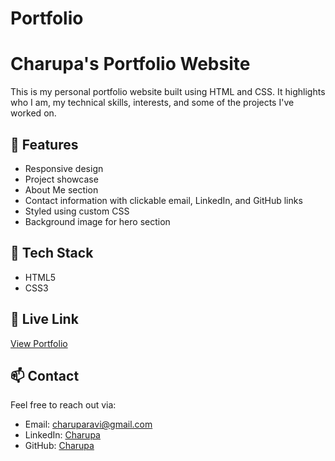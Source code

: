 # Portfolio
# Charupa's Portfolio Website

This is my personal portfolio website built using HTML and CSS. It highlights who I am, my technical skills, interests, and some of the projects I've worked on.

## 🌟 Features

- Responsive design
- Project showcase
- About Me section
- Contact information with clickable email, LinkedIn, and GitHub links
- Styled using custom CSS
- Background image for hero section

## 📁 Tech Stack

- HTML5
- CSS3

## 🔗 Live Link

[View Portfolio](https://github.com/charupa/portfolio/) <!-- Replace with your actual GitHub Pages link -->

## 📫 Contact

Feel free to reach out via:
- Email: charuparavi@gmail.com
- LinkedIn: [Charupa](https://www.linkedin.com/in/charupa101144/)
- GitHub: [Charupa](https://github.com/charupa)

